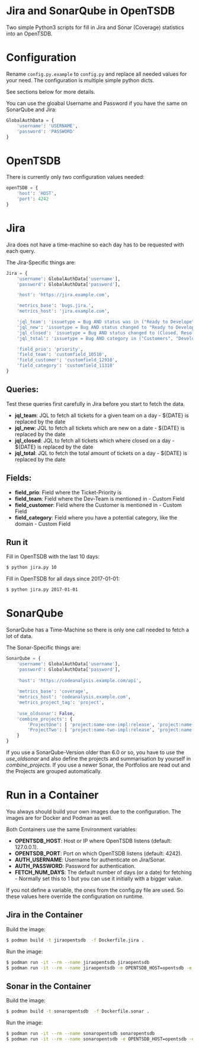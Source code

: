 # Jira and SonarQube in OpenTSDB

Two simple Python3 scripts for fill in Jira and Sonar (Coverage) statistics into an OpenTSDB.

# Configuration

Rename `config.py.example` to `config.py` and replace all needed values for your need. The configuration is multiple simple python dicts.

See sections below for more details.

You can use the gloabal Username and Password if you have the same on SonarQube and Jira:
```python
GlobalAuthData = {
	'username': 'USERNAME',
	'password': 'PASSWORD'
}
```

# OpenTSDB

There is currently only two configuration values needed:

```python
openTSDB = {
	'host': 'HOST',
	'port': 4242
}
```

# Jira

Jira does not have a time-machine so each day has to be requested with each query.

The Jira-Specific things are:
```python
Jira = {
	'username': GlobalAuthData['username'],
	'password': GlobalAuthData['password'],

	'host': 'https://jira.example.com',

	'metrics_base': 'bugs.jira.',
	'metrics_host': 'jira.example.com',

	'jql_team': 'issuetype = Bug AND status was in ("Ready to Develope", Development, Testing) on ${DATE}',
	'jql_new': 'issuetype = Bug AND status changed to "Ready to Develope" on ${DATE}',
	'jql_closed': 'issuetype = Bug AND status changed to (Closed, Resolved) on ${DATE} AND status was Testing on ${DATE}',
	'jql_total': 'issuetype = Bug AND category in ("Customers", "Development") AND status was not in (Resolved, Closed) on ${DATE}',

	'field_prio': 'priority',
	'field_team': 'customfield_10510',
	'field_customer': 'customfield_12910',
	'field_category': 'customfield_11310'
}
```

## Queries:

Test these queries first carefully in Jira before you start to fetch the data.

* **jql_team**: JQL to fetch all tickets for a given team on a day - ${DATE} is replaced by the date
* **jql_new**: JQL to fetch all tickets which are new on a date - ${DATE} is replaced by the date
* **jql_closed**: JQL to fetch all tickets which where closed on a day - ${DATE} is replaced by the date
* **jql_total**: JQL to fetch the total amount of tickets on a day - ${DATE} is replaced by the date

## Fields:

* **field_prio**: Field where the Ticket-Priority is
* **field_team**: Field where the Dev-Team is mentioned in - Custom Field
* **field_customer**: Field where the Customer is mentioned in - Custom Field
* **field_category**: Field where you have a potential category, like the domain - Custom Field

## Run it

Fill in OpenTSDB with the last 10 days:
```bash
$ python jira.py 10
```

Fill in OpenTSDB for all days since 2017-01-01:
```bash
$ python jira.py 2017-01-01
```

# SonarQube

SonarQube has a Time-Machine so there is only one call needed to fetch a lot of data.

The Sonar-Specific things are:

```python
SonarQube = {
	'username': GlobalAuthData['username'],
	'password': GlobalAuthData['password'],
	
	'host': 'https://codeanalysis.example.com/api',
	
	'metrics_base': 'coverage',
	'metrics_host': 'codeanalysis.example.com',
	'metrics_project_tag': 'project',
	
	'use_oldsonar': False,
	'combine_projects': {
		'ProjectOne': [ 'project:name-one-impl:release', 'project:name-one-api:release', 'project:name-one-domain:release' ],
		'ProjectTwo': [ 'project:name-two-impl:release', 'project:name-two-api:release', 'project:name-two-domain:release' ]
	}
}
```
If you use a SonarQube-Version older than 6.0 or so, you have to use the *use_oldsonar* and also define the projects and summarisation by yourself in *combine_projects*.
If you use a newer Sonar, the Portfolios are read out and the Projects are grouped automatically.

# Run in a Container

You always should build your own images due to the configuration.
The images are for Docker and Podman as well.

Both Containers use the same Environment variables:

* **OPENTSDB_HOST**: Host or IP where OpenTSDB listens (default: 127.0.0.1).
* **OPENTSDB_PORT**: Port on which OpenTSDB listens (default: 4242).
* **AUTH_USERNAME**: Username for authenticate on Jira/Sonar.
* **AUTH_PASSWORD**: Password for authentication.
* **FETCH_NUM_DAYS**: The default number of days (or a date) for fetching - Normally set this to 1 but you can use it initially with a bigger value.

If you not define a variable, the ones from the config.py file are used. So these values here override the configuration on runtime.


## Jira in the Container

Build the image:
```bash
$ podman build -t jiraopentsdb  -f Dockerfile.jira .
```

Run the image:
```bash
$ podman run -it --rm --name jiraopentsdb jiraopentsdb
$ podman run -it --rm --name jiraopentsdb -e OPENTSDB_HOST=opentsdb -e AUTH_USERNAME=JiraFoo -e AUTH_PASSWORD=JiraBar jiraopentsdb
```

## Sonar in the Container

Build the image:
```bash
$ podman build -t sonaropentsdb  -f Dockerfile.sonar .
```

Run the image:
```bash
$ podman run -it --rm --name sonaropentsdb sonaropentsdb
$ podman run -it --rm --name sonaropentsdb -e OPENTSDB_HOST=opentsdb -e AUTH_USERNAME=SonarFoo -e AUTH_PASSWORD=SonarBar sonaropentsdb
```

